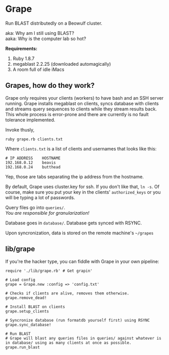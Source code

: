# Grape

Run BLAST distributedly on a Beowulf cluster.

aka: Why am I still using BLAST?  
aaka: Why is the computer lab so hot?

**Requirements:**

1. Ruby 1.8.7
2. megablast 2.2.25 (downloaded automagically)
3. A room full of idle iMacs

## Grapes, how do they work?

Grape only requires your clients (workers) to have bash and an SSH server running. Grape installs megablast on clients, syncs database with clients and streams query sequences to clients while they stream results back. This whole process is error-prone and there are currently is no fault tolerance implemented.


Invoke thusly,

	ruby grape.rb clients.txt	

Where `clients.txt` is a list of clients and usernames that looks like this:

	# IP ADDRESS	HOSTNAME
	192.168.0.12	beavis
	192.168.0.24	butthead

Yep, those are tabs separating the ip address from the hostname.

By default, Grape uses cluster.key for ssh. If you don't like that, `ln -s`. Of course, make sure you put your key in the clients' `authorized_keys` or you will be typing a lot of passwords.

Query files go into `queries/`.  
_You are responsible for granularization!_

Database goes in `database/`. Database gets synced with RSYNC.  

Upon syncronization, data is stored on the remote machine's `~/grapes`

## lib/grape

If you're the hacker type, you can fiddle with Grape in your own pipeline:

	require './lib/grape.rb' # Get grapin'
	
	# Load config
	grape = Grape.new :config => 'config.txt'
	
	# Checks if clients are alive, removes them otherwise.
	grape.remove_dead!
	
	# Install BLAST on clients
	grape.setup_clients
	
	# Syncronize database (run formatdb yourself first) using RSYNC
	grape.sync_database!
	
	# Run BLAST
	# Grape will blast any queries files in queries/ against whatever is in database/ using as many clients at once as possible.
	grape.run_blast